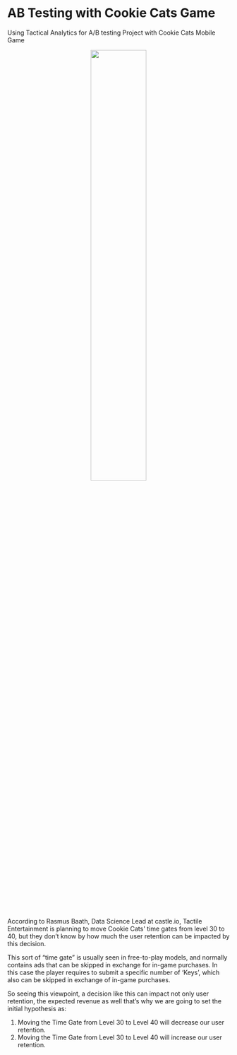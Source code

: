 # AB Testing with Cookie Cats Game

Using Tactical Analytics for A/B testing Project with Cookie Cats Mobile Game
<p align="center">
 <img width="50%" height="50%" src="https://tactilegames.com/wp-content/uploads/2018/05/cookie-cats.png">
</p>

According to Rasmus Baath, Data Science Lead at castle.io, Tactile Entertainment is planning to move Cookie Cats' time gates from level 30 to 40, but they don’t know by how much the user retention can be impacted by this decision.

This sort of “time gate” is usually seen in free-to-play models, and normally contains ads that can be skipped in exchange for in-game purchases. In this case the player requires to submit a specific number of ‘Keys’, which also can be skipped in exchange of in-game purchases.

So seeing this viewpoint, a decision like this can impact not only user retention, the expected revenue as well that’s why we are going to set the initial hypothesis as:

1. Moving the Time Gate from Level 30 to Level 40 will decrease our user retention. 
2. Moving the Time Gate from Level 30 to Level 40 will increase our user retention.

